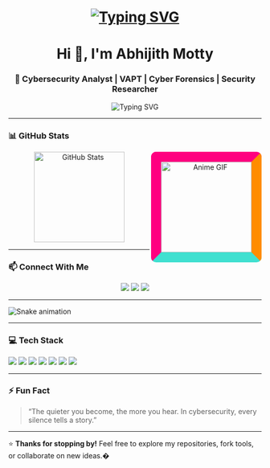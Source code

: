 <h1>
    <p align="center">
      <a href="https://git.io/typing-svg"><img src="https://readme-typing-svg.demolab.com?font=Exo&weight=700&size=35&duration=2500&pause=1000&color=F7F7F7&center=true&vCenter=true&random=false&width=500&height=60&lines=Hi+there+%F0%9F%91%8B%F0%9F%8F%BB;Welcome+to+my+Github+Page" alt="Typing SVG" />
      </a>
    </p>
</h1>


<h1 align="center">Hi 👋, I'm Abhijith Motty</h1>
<h3 align="center">🔐 Cybersecurity Analyst | VAPT | Cyber Forensics | Security Researcher</h3>

<p align="center">
  <img src="https://readme-typing-svg.herokuapp.com?font=Fira%20Code&size=22&pause=1000&center=true&width=500&lines=%20Cybersecurity%20Analyst;%20%20Bug%20Bounty%20Hunter" alt="Typing SVG" />

</p>


---


<h3>📊 GitHub Stats</h3>
<div align="center">
  <img 
    src="https://github-readme-stats.vercel.app/api?username=abhijithmotty&show_icons=true&theme=radical" 
    alt="GitHub Stats"
    height="180px"
  />
<img align="right"
    src="https://media1.giphy.com/media/v1.Y2lkPTc5MGI3NjExcjY4Z2x4eG0zMnQ1aHI0ams2MmVudm90cXlvdHQ5ZXdxczRsaTZ1ZSZlcD12MV9pbnRlcm5hbF9naWZfYnlfaWQmY3Q9Zw/lHTTeBRVbwqGs/giphy.gif" 
    alt="Anime GIF"
    height="180px"
    style="border: 20px solid; border-color: #ff0080 #ff8c00 #40e0d0 #ff0080; border-radius: 10px;"
  />
</div>

---


### 📫 Connect With Me
<p align="center">
  <a href="mailto:abhijithmotty@gmail.com"><img src="https://img.shields.io/badge/Gmail-D14836?style=flat-square&logo=gmail&logoColor=white"></a>
  <a href="https://linkedin.com/in/abhijithmotty" target="_blank"><img src="https://img.shields.io/badge/-LinkedIn-blue?style=flat-square&logo=linkedin"></a>
  <a href="https://discordapp.com/users/aethero_n"><img src="https://img.shields.io/badge/Discord-%237289DA.svg?style=flat-square&logo=discord&logoColor=white"></a>
</p>


---


<!--![Snake animation](https://github.com/abhijithmotty/snk/raw/output/github-contribution-grid-snake.svg)-->
![Snake animation](https://github.com/abhijithmotty/snk/raw/output/github-contribution-grid-snake-dark.svg)



---

### 💻 Tech Stack

<p align="left">
  <img src="https://img.shields.io/badge/Linux-100000?style=flat-square&logo=linux&logoColor=white"/>
  <img src="https://img.shields.io/badge/Burpsuite-FA6423?style=flat-square&logo=burpsuite&logoColor=white"/>
  <img src="https://img.shields.io/badge/Metasploit-000000?style=flat-square&logo=metasploit&logoColor=white"/>
  <img src="https://img.shields.io/badge/Wireshark-1679A7?style=flat-square&logo=wireshark&logoColor=white"/>
  <img src="https://img.shields.io/badge/Nmap-2C3539?style=flat-square&logo=nmap&logoColor=white"/>
  <img src="https://img.shields.io/badge/Splunk-000000?style=flat-square&logo=splunk&logoColor=white"/>
  <img src="https://img.shields.io/badge/ElasticSearch-005571?style=flat-square&logo=elasticsearch&logoColor=white"/>
</p>

---

### ⚡ Fun Fact  
> “The quieter you become, the more you hear. In cybersecurity, every silence tells a story.”

---
⭐ **Thanks for stopping by!** Feel free to explore my repositories, fork tools, or collaborate on new ideas.�
